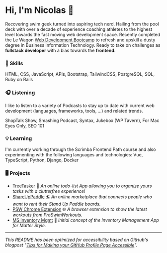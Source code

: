 # Hi, I'm Nicolas :wave:
Recovering swim geek turned into aspiring tech nerd.
Hailing from the pool deck with over a decade of experience coaching athletes to the highest level towards the fast moving web development space.
Recently completed the Le Wagon [Web Development Bootcamp](https://www.lewagon.com/web-development-course) to refresh and upskill a dusty degree in Business Information Technology.
Ready to take on challenges as **fullstack developer** with a bias towards the **frontend**.

### :gem: Skills
HTML, CSS, JavaScript, APIs, Bootstrap, TailwindCSS, PostgreSQL, SQL, Ruby on Rails

### :headphones: Listening
I like to listen to a variety of Podcasts to stay up to date with current web development (languages, frameworks, tools, ...) and related trends.

ShopTalk Show, Smashing Podcast, Syntax, Jukebox (WP Tavern), For Mac Eyes Only, SEO 101

### :bulb: Learning
I'm currently working through the Scrimba Frontend Path course
and also experimenting with the following languages and technologies:
Vue, TypeScript, Python, Django, Docker

### :desktop_computer: Projects
- [TreeTasker](https://www.treetasker.ch/) :deciduous_tree: _An online todo-list App allowing you to organize yours tasks with a clutterfree experience!_
- [ShareUpPaddle](https://github.com/ekyburz/ShareUpPaddle) :surfer: _An online marketplace that connects people who want to rent their Stand Up Paddle boards._
- [PSW Chrome Extension](https://github.com/nicolasmesser/psw-chrome-ext) :globe_with_meridians: _A browser extension to show the latest workouts from ProSwimWorkouts._
- [MS Inventory Mgmt](https://github.com/nicolasmesser/ms-inventory-mgmt) :floppy_disk: _Initial concept of the Inventory Management App for Matter Style._

___
_This README has been optimized for accessibility based on GitHub's blogpost "[Tips for Making your GitHub Profile Page Accessible](https://github.blog/2023-10-26-5-tips-for-making-your-github-profile-page-accessible)"._
